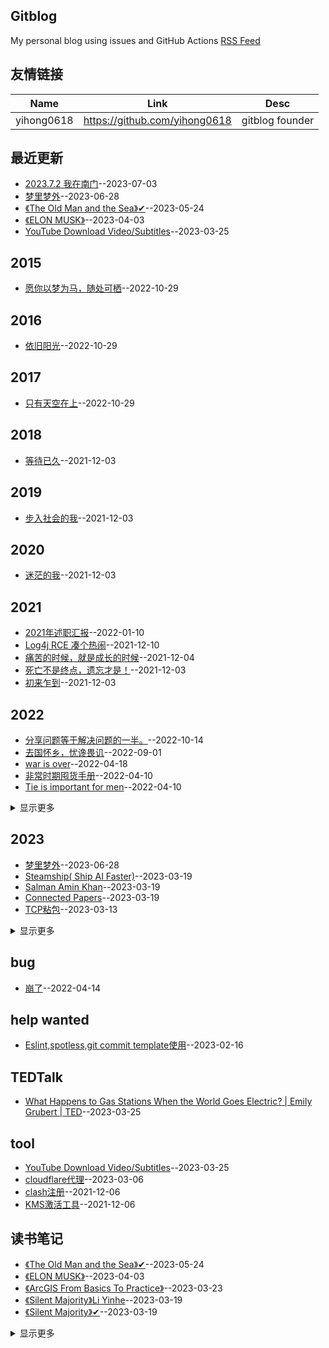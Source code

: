 ## Gitblog
My personal blog using issues and GitHub Actions 
[RSS Feed](https://raw.githubusercontent.com/zfy68/gitblog/master/feed.xml)
## 友情链接
| Name | Link | Desc | 
 | ---- | ---- | ---- |
| yihong0618 | https://github.com/yihong0618 | gitblog founder |
## 最近更新
- [2023.7.2 我在南门](https://github.com/zfy68/gitblog/issues/79)--2023-07-03
- [梦里梦外](https://github.com/zfy68/gitblog/issues/78)--2023-06-28
- [《The Old Man and the Sea》✔](https://github.com/zfy68/gitblog/issues/77)--2023-05-24
- [《ELON MUSK》](https://github.com/zfy68/gitblog/issues/76)--2023-04-03
- [YouTube Download Video/Subtitles](https://github.com/zfy68/gitblog/issues/75)--2023-03-25
## 2015
- [愿你以梦为马，随处可栖](https://github.com/zfy68/gitblog/issues/54)--2022-10-29
## 2016
- [依旧阳光](https://github.com/zfy68/gitblog/issues/53)--2022-10-29
## 2017
- [只有天空在上](https://github.com/zfy68/gitblog/issues/55)--2022-10-29
## 2018
- [等待已久](https://github.com/zfy68/gitblog/issues/4)--2021-12-03
## 2019
- [步入社会的我](https://github.com/zfy68/gitblog/issues/5)--2021-12-03
## 2020
- [迷茫的我](https://github.com/zfy68/gitblog/issues/6)--2021-12-03
## 2021
- [2021年述职汇报](https://github.com/zfy68/gitblog/issues/20)--2022-01-10
- [Log4j RCE 凑个热闹](https://github.com/zfy68/gitblog/issues/11)--2021-12-10
- [痛苦的时候，就是成长的时候](https://github.com/zfy68/gitblog/issues/7)--2021-12-04
- [死亡不是终点，遗忘才是！](https://github.com/zfy68/gitblog/issues/3)--2021-12-03
- [初来乍到](https://github.com/zfy68/gitblog/issues/2)--2021-12-03
## 2022
- [分享问题等于解决问题的一半。](https://github.com/zfy68/gitblog/issues/51)--2022-10-14
- [去国怀乡，忧谗畏讥](https://github.com/zfy68/gitblog/issues/49)--2022-09-01
- [war is over](https://github.com/zfy68/gitblog/issues/39)--2022-04-18
- [
非常时期囤货手册](https://github.com/zfy68/gitblog/issues/35)--2022-04-10
- [Tie is important for men](https://github.com/zfy68/gitblog/issues/34)--2022-04-10
<details><summary>显示更多</summary>

- [我焦虑了](https://github.com/zfy68/gitblog/issues/33)--2022-03-12
- [假期结束，2022启航！](https://github.com/zfy68/gitblog/issues/31)--2022-02-08
- [归来还是少年](https://github.com/zfy68/gitblog/issues/30)--2022-02-05
- [荡秋千，喝酒不足以味人生](https://github.com/zfy68/gitblog/issues/29)--2022-02-03
- [踩雪](https://github.com/zfy68/gitblog/issues/28)--2022-02-02
- [路上皆是风景，家是终点](https://github.com/zfy68/gitblog/issues/27)--2022-01-28
- [home，下雪啦](https://github.com/zfy68/gitblog/issues/26)--2022-01-27
- [心中有了答案，却还要选择](https://github.com/zfy68/gitblog/issues/25)--2022-01-22
- [RabbitMQ Consumer source code ](https://github.com/zfy68/gitblog/issues/23)--2022-01-17
- [为什么不用Docker？](https://github.com/zfy68/gitblog/issues/22)--2022-01-14
- [科技创新让生活更美好？](https://github.com/zfy68/gitblog/issues/21)--2022-01-10
- [ToB 和ToC 产品](https://github.com/zfy68/gitblog/issues/19)--2022-01-10
- [新年第一天-徒步爬山13公里](https://github.com/zfy68/gitblog/issues/18)--2022-01-01
</details>

## 2023
- [梦里梦外](https://github.com/zfy68/gitblog/issues/78)--2023-06-28
- [Steamship( Ship AI Faster)](https://github.com/zfy68/gitblog/issues/72)--2023-03-19
- [Salman Amin Khan](https://github.com/zfy68/gitblog/issues/71)--2023-03-19
- [Connected Papers](https://github.com/zfy68/gitblog/issues/70)--2023-03-19
- [TCP粘包](https://github.com/zfy68/gitblog/issues/66)--2023-03-13
<details><summary>显示更多</summary>

- [What is a Vector Database?](https://github.com/zfy68/gitblog/issues/65)--2023-03-11
- [一点想法（经济和教育）](https://github.com/zfy68/gitblog/issues/64)--2023-03-11
- [问道青城山](https://github.com/zfy68/gitblog/issues/62)--2023-03-05
- [23年微观改变](https://github.com/zfy68/gitblog/issues/57)--2023-01-20
- [去大理](https://github.com/zfy68/gitblog/issues/56)--2022-12-31
</details>

## bug
- [崩了](https://github.com/zfy68/gitblog/issues/37)--2022-04-14
## help wanted
- [Eslint,spotless,git commit template使用](https://github.com/zfy68/gitblog/issues/59)--2023-02-16
## TEDTalk
- [What Happens to Gas Stations When the World Goes Electric? | Emily Grubert | TED](https://github.com/zfy68/gitblog/issues/74)--2023-03-25
## tool
- [YouTube Download Video/Subtitles](https://github.com/zfy68/gitblog/issues/75)--2023-03-25
- [cloudflare代理](https://github.com/zfy68/gitblog/issues/63)--2023-03-06
- [clash注册](https://github.com/zfy68/gitblog/issues/9)--2021-12-06
- [KMS激活工具](https://github.com/zfy68/gitblog/issues/8)--2021-12-06
## 读书笔记
- [《The Old Man and the Sea》✔](https://github.com/zfy68/gitblog/issues/77)--2023-05-24
- [《ELON MUSK》](https://github.com/zfy68/gitblog/issues/76)--2023-04-03
- [《ArcGIS From Basics To Practice》](https://github.com/zfy68/gitblog/issues/73)--2023-03-23
- [《Silent Majority》Li Yinhe](https://github.com/zfy68/gitblog/issues/69)--2023-03-19
- [《Silent Majority》✔](https://github.com/zfy68/gitblog/issues/68)--2023-03-19
<details><summary>显示更多</summary>

- [《Agile Software Development Principles, Patterns, and Practices》](https://github.com/zfy68/gitblog/issues/61)--2023-02-26
- [《THE McKINSEY WAY》original ✔](https://github.com/zfy68/gitblog/issues/60)--2023-02-25
- [《Karl Marx》✔](https://github.com/zfy68/gitblog/issues/58)--2023-02-15
- [《INVESTING The Last Liberal Art, Second Edition》✔](https://github.com/zfy68/gitblog/issues/52)--2022-10-25
- [《PMP》](https://github.com/zfy68/gitblog/issues/50)--2022-09-06
- [《Designing Data-Intensive Application》](https://github.com/zfy68/gitblog/issues/48)--2022-08-07
- [《Guns , Germs , and Steel》](https://github.com/zfy68/gitblog/issues/47)--2022-08-04
- [《THE McKINSEY WAY》✔](https://github.com/zfy68/gitblog/issues/46)--2022-08-01
- [《Never Give Up》 ✔](https://github.com/zfy68/gitblog/issues/45)--2022-07-24
- [《The Wealth of Nations (II) 》](https://github.com/zfy68/gitblog/issues/44)--2022-07-19
- [《West with the Night》✔](https://github.com/zfy68/gitblog/issues/42)--2022-07-10
- [《Secrets of the Temple》](https://github.com/zfy68/gitblog/issues/41)--2022-05-15
- [《Thinking fast and slow》✔](https://github.com/zfy68/gitblog/issues/40)--2022-04-25
- [《私はそうは思わない》✔](https://github.com/zfy68/gitblog/issues/32)--2022-02-08
- [《The Wealth of Nations (I) 》 ✔](https://github.com/zfy68/gitblog/issues/12)--2021-12-15
</details>

